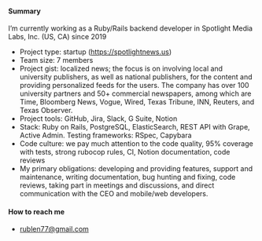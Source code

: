 #### Summary
I’m currently working as a Ruby/Rails backend developer in Spotlight Media Labs, Inc. (US, CA) since 2019 
- Project type: startup (https://spotlightnews.us)
- Team size: 7 members
- Project gist: localized news; the focus is on involving local and university publishers, as well as national publishers, for the content and providing personalized feeds for the users. The company has over 100 university partners and 50+ commercial newspapers, among which are Time, Bloomberg News, Vogue, Wired, Texas Tribune, INN, Reuters, and Texas Observer.
- Project tools: GitHub, Jira, Slack, G Suite, Notion
- Stack: Ruby on Rails, PostgreSQL, ElasticSearch, REST API with Grape, Active Admin. Testing frameworks: RSpec, Capybara
- Code culture: we pay much attention to the code quality, 95% coverage with tests, strong rubocop rules, CI, Notion documentation, code reviews
- My primary obligations: developing and providing features, support and maintenance, writing documentation, bug hunting and fixing, code reviews, taking part in meetings and discussions, and direct communication with the CEO and mobile/web developers.

#### How to reach me
- rublen77@gmail.com
